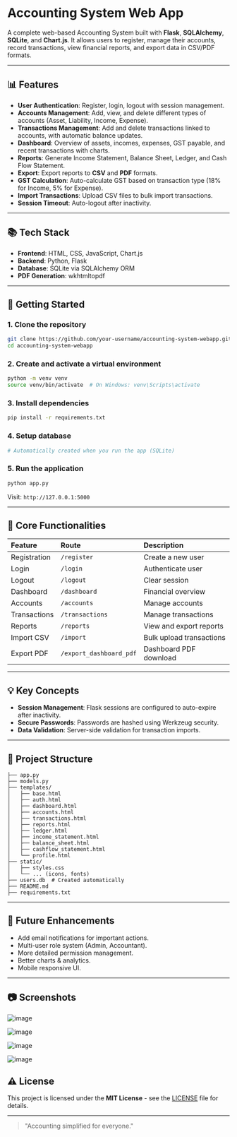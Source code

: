 # Accounting System Web App

A complete web-based Accounting System built with **Flask**, **SQLAlchemy**, **SQLite**, and **Chart.js**. It allows users to register, manage their accounts, record transactions, view financial reports, and export data in CSV/PDF formats.

---

## 📊 Features

- **User Authentication**: Register, login, logout with session management.
- **Accounts Management**: Add, view, and delete different types of accounts (Asset, Liability, Income, Expense).
- **Transactions Management**: Add and delete transactions linked to accounts, with automatic balance updates.
- **Dashboard**: Overview of assets, incomes, expenses, GST payable, and recent transactions with charts.
- **Reports**: Generate Income Statement, Balance Sheet, Ledger, and Cash Flow Statement.
- **Export**: Export reports to **CSV** and **PDF** formats.
- **GST Calculation**: Auto-calculate GST based on transaction type (18% for Income, 5% for Expense).
- **Import Transactions**: Upload CSV files to bulk import transactions.
- **Session Timeout**: Auto-logout after inactivity.

---

## 📚 Tech Stack

- **Frontend**: HTML, CSS, JavaScript, Chart.js
- **Backend**: Python, Flask
- **Database**: SQLite via SQLAlchemy ORM
- **PDF Generation**: wkhtmltopdf

---

## 🚀 Getting Started

### 1. Clone the repository
```bash
git clone https://github.com/your-username/accounting-system-webapp.git
cd accounting-system-webapp
```

### 2. Create and activate a virtual environment
```bash
python -m venv venv
source venv/bin/activate  # On Windows: venv\Scripts\activate
```

### 3. Install dependencies
```bash
pip install -r requirements.txt
```

### 4. Setup database
```bash
# Automatically created when you run the app (SQLite)
```

### 5. Run the application
```bash
python app.py
```

Visit: `http://127.0.0.1:5000`

---

## 📅 Core Functionalities

| Feature | Route | Description |
| :-- | :-- | :-- |
| Registration | `/register` | Create a new user |
| Login | `/login` | Authenticate user |
| Logout | `/logout` | Clear session |
| Dashboard | `/dashboard` | Financial overview |
| Accounts | `/accounts` | Manage accounts |
| Transactions | `/transactions` | Manage transactions |
| Reports | `/reports` | View and export reports |
| Import CSV | `/import` | Bulk upload transactions |
| Export PDF | `/export_dashboard_pdf` | Dashboard PDF download |

---

## 💡 Key Concepts

- **Session Management**: Flask sessions are configured to auto-expire after inactivity.
- **Secure Passwords**: Passwords are hashed using Werkzeug security.
- **Data Validation**: Server-side validation for transaction imports.

---

## 📁 Project Structure

```
├── app.py
├── models.py
├── templates/
│   ├── base.html
│   ├── auth.html
│   ├── dashboard.html
│   ├── accounts.html
│   ├── transactions.html
│   ├── reports.html
│   ├── ledger.html
│   ├── income_statement.html
│   ├── balance_sheet.html
│   ├── cashflow_statement.html
│   └── profile.html
├── static/
│   ├── styles.css
│   └── ... (icons, fonts)
├── users.db  # Created automatically
├── README.md
├── requirements.txt
```

---

## 🚀 Future Enhancements

- Add email notifications for important actions.
- Multi-user role system (Admin, Accountant).
- More detailed permission management.
- Better charts & analytics.
- Mobile responsive UI.

---

## 📷 Screenshots
![image](https://github.com/user-attachments/assets/05e109c2-1917-4d5b-b8fc-d69eae6caa31)

![image](https://github.com/user-attachments/assets/df1cd905-e005-4e99-bccd-73dfa7255899)

![image](https://github.com/user-attachments/assets/842bab99-fd25-4595-9b69-37a4758483ca)

![image](https://github.com/user-attachments/assets/e51f71c9-1658-427c-9293-d978ef69d244)


## ⚠️ License

This project is licensed under the **MIT License** - see the [LICENSE](LICENSE) file for details.

---

> "Accounting simplified for everyone."



